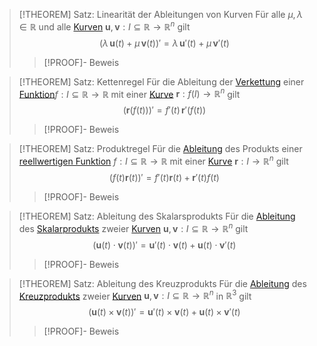>[!THEOREM] Satz: Linearität der Ableitungen von Kurven
>Für alle $\mu,\lambda \in \mathbb{R}$ und alle [Kurven](../Kurve.md) $\mathbf{u},\mathbf{v}:I\subseteq \mathbb{R}\to\mathbb{R}^n$ gilt
>$$(\lambda\,\mathbf{u}(t) + \mu\,\mathbf{v}(t))' = \lambda\,\mathbf{u}'(t) + \mu\,\mathbf{v}'(t)$$
>>[!PROOF]- Beweis

>[!THEOREM] Satz: Kettenregel
>Für die Ableitung der [Verkettung](../../../../../Mengenlehre/Abbildungen/Verkettung.md) einer [Funktion](../../../../Eindimensionale%20Analysis/Funktionen/Funktion.md)$f:I\subseteq\mathbb{R}\to\mathbb{R}$ mit einer [Kurve](../Kurve.md) $\mathbf{r}:f(I)\to\mathbb{R}^n$ gilt
>$$(\mathbf{r}(f(t)))' = f'(t)\,\mathbf{r}'(f(t))$$
>>[!PROOF]- Beweis

>[!THEOREM] Satz: Produktregel
>Für die [Ableitung](Ableitung%20von%20Kurven.md) des Produkts einer [reellwertigen Funktion](../../../../Eindimensionale%20Analysis/Funktionen/Funktion.md) $f:I\subseteq\mathbb{R}\to\mathbb{R}$ mit einer [Kurve](../Kurve.md) $\mathbf{r}:I\to\mathbb{R}^n$ gilt
>$$(f(t)\mathbf{r}(t))' = f'(t)\mathbf{r}(t) + \mathbf{r}'(t)f(t)$$
>>[!PROOF]- Beweis

>[!THEOREM] Satz: Ableitung des Skalarsprodukts
>Für die [Ableitung](Ableitung%20von%20Kurven.md) des [Skalarprodukts](../../../../../Lineare%20Algebra/Vektoren%20als%20Matrizen/Reelle%20Vektoren/Kanonisches%20Skalarprodukt.md) zweier [Kurven](../Kurve.md) $\mathbf{u},\mathbf{v}:I\subseteq \mathbb{R}\to\mathbb{R}^n$ gilt
>$$(\mathbf{u}(t)\cdot\mathbf{v}(t))' = \mathbf{u}'(t)\cdot \mathbf{v}(t) + \mathbf{u}(t)\cdot\mathbf{v}'(t)$$
>>[!PROOF]- Beweis

>[!THEOREM] Satz: Ableitung des Kreuzprodukts
>Für die [Ableitung](Ableitung%20von%20Kurven.md) des [Kreuzprodukts](../../../../../Lineare%20Algebra/Vektoren%20als%20Matrizen/Reelle%20Vektoren/Kreuzprodukt.md) zweier [Kurven](../Kurve.md) $\mathbf{u},\mathbf{v}:I\subseteq\mathbb{R}\to\mathbb{R}^n$ in $\mathbb{R}^3$ gilt
>$$(\mathbf{u}(t)\times \mathbf{v}(t))' = \mathbf{u}'(t)\times\mathbf{v}(t) + \mathbf{u}(t)\times\mathbf{v}'(t)$$
>
>>[!PROOF]- Beweis